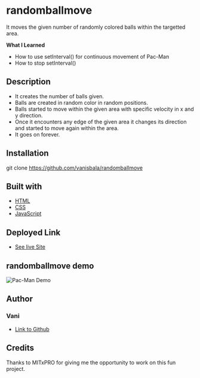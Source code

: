 # randomballmove
  It moves the given number of randomly colored balls within the targetted area.

**What I Learned**
- How to use setInterval() for continuous movement of Pac-Man
- How to stop setInterval()

## Description
- It creates the number of balls given.
- Balls are created in random color in random positions.
- Balls started to move within the given area with specific velocity in x and y direction.
- Once it encounters any edge of the given area it changes its direction and started to move again within the area.
- It goes on forever.

## Installation
git clone https://github.com/vanisbala/randomballmove

## Built with
- [HTML](https://developer.mozilla.org/en-US/docs/Web/HTML)
- [CSS](https://developer.mozilla.org/en-US/docs/Web/CSS)
- [JavaScript](https://developer.mozilla.org/en-US/docs/Web/Javascript)

## Deployed Link
- [See live Site](https://vanisbala.github.io/randomballmove/)

## randomballmove demo
![Pac-Man Demo](./images/randomballmove.gif)

## Author
### Vani 
- [Link to Github](https://github.com/vanisbala)

## Credits
Thanks to MITxPRO for giving me the opportunity to work on this fun project.



